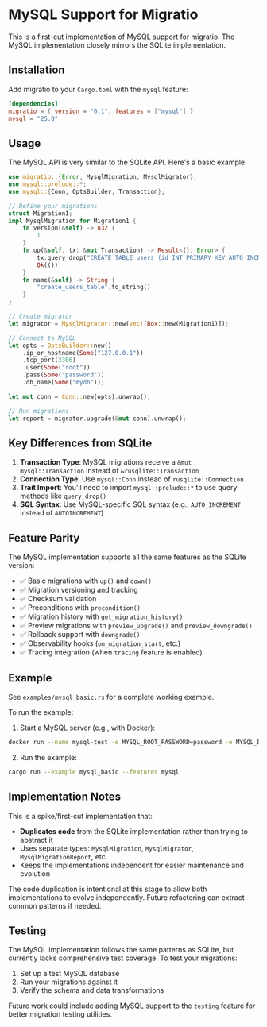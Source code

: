# MySQL Support for Migratio

This is a first-cut implementation of MySQL support for migratio. The MySQL implementation closely mirrors the SQLite implementation.

## Installation

Add migratio to your `Cargo.toml` with the `mysql` feature:

```toml
[dependencies]
migratio = { version = "0.1", features = ["mysql"] }
mysql = "25.0"
```

## Usage

The MySQL API is very similar to the SQLite API. Here's a basic example:

```rust
use migratio::{Error, MysqlMigration, MysqlMigrator};
use mysql::prelude::*;
use mysql::{Conn, OptsBuilder, Transaction};

// Define your migrations
struct Migration1;
impl MysqlMigration for Migration1 {
    fn version(&self) -> u32 {
        1
    }
    fn up(&self, tx: &mut Transaction) -> Result<(), Error> {
        tx.query_drop("CREATE TABLE users (id INT PRIMARY KEY AUTO_INCREMENT, name VARCHAR(255))")?;
        Ok(())
    }
    fn name(&self) -> String {
        "create_users_table".to_string()
    }
}

// Create migrator
let migrator = MysqlMigrator::new(vec![Box::new(Migration1)]);

// Connect to MySQL
let opts = OptsBuilder::new()
    .ip_or_hostname(Some("127.0.0.1"))
    .tcp_port(3306)
    .user(Some("root"))
    .pass(Some("password"))
    .db_name(Some("mydb"));

let mut conn = Conn::new(opts).unwrap();

// Run migrations
let report = migrator.upgrade(&mut conn).unwrap();
```

## Key Differences from SQLite

1. **Transaction Type**: MySQL migrations receive a `&mut mysql::Transaction` instead of `&rusqlite::Transaction`
2. **Connection Type**: Use `mysql::Conn` instead of `rusqlite::Connection`
3. **Trait Import**: You'll need to import `mysql::prelude::*` to use query methods like `query_drop()`
4. **SQL Syntax**: Use MySQL-specific SQL syntax (e.g., `AUTO_INCREMENT` instead of `AUTOINCREMENT`)

## Feature Parity

The MySQL implementation supports all the same features as the SQLite version:

- ✅ Basic migrations with `up()` and `down()`
- ✅ Migration versioning and tracking
- ✅ Checksum validation
- ✅ Preconditions with `precondition()`
- ✅ Migration history with `get_migration_history()`
- ✅ Preview migrations with `preview_upgrade()` and `preview_downgrade()`
- ✅ Rollback support with `downgrade()`
- ✅ Observability hooks (`on_migration_start`, etc.)
- ✅ Tracing integration (when `tracing` feature is enabled)

## Example

See `examples/mysql_basic.rs` for a complete working example.

To run the example:

1. Start a MySQL server (e.g., with Docker):
```bash
docker run --name mysql-test -e MYSQL_ROOT_PASSWORD=password -e MYSQL_DATABASE=testdb -p 3306:3306 -d mysql:8
```

2. Run the example:
```bash
cargo run --example mysql_basic --features mysql
```

## Implementation Notes

This is a spike/first-cut implementation that:

- **Duplicates code** from the SQLite implementation rather than trying to abstract it
- Uses separate types: `MysqlMigration`, `MysqlMigrator`, `MysqlMigrationReport`, etc.
- Keeps the implementations independent for easier maintenance and evolution

The code duplication is intentional at this stage to allow both implementations to evolve independently. Future refactoring can extract common patterns if needed.

## Testing

The MySQL implementation follows the same patterns as SQLite, but currently lacks comprehensive test coverage. To test your migrations:

1. Set up a test MySQL database
2. Run your migrations against it
3. Verify the schema and data transformations

Future work could include adding MySQL support to the `testing` feature for better migration testing utilities.
